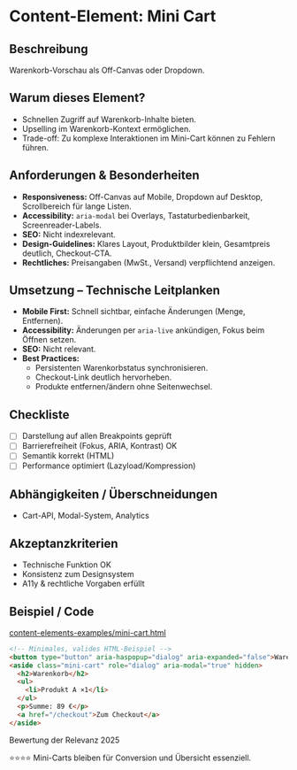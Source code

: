 # Content-Element: Mini Cart

## Beschreibung
Warenkorb-Vorschau als Off-Canvas oder Dropdown.

## Warum dieses Element?
- Schnellen Zugriff auf Warenkorb-Inhalte bieten.
- Upselling im Warenkorb-Kontext ermöglichen.
- Trade-off: Zu komplexe Interaktionen im Mini-Cart können zu Fehlern führen.

## Anforderungen & Besonderheiten
- **Responsiveness:** Off-Canvas auf Mobile, Dropdown auf Desktop, Scrollbereich für lange Listen.
- **Accessibility:** `aria-modal` bei Overlays, Tastaturbedienbarkeit, Screenreader-Labels.
- **SEO:** Nicht indexrelevant.
- **Design-Guidelines:** Klares Layout, Produktbilder klein, Gesamtpreis deutlich, Checkout-CTA.
- **Rechtliches:** Preisangaben (MwSt., Versand) verpflichtend anzeigen.

## Umsetzung – Technische Leitplanken
- **Mobile First:** Schnell sichtbar, einfache Änderungen (Menge, Entfernen).
- **Accessibility:** Änderungen per `aria-live` ankündigen, Fokus beim Öffnen setzen.
- **SEO:** Nicht relevant.
- **Best Practices:**
  - Persistenten Warenkorbstatus synchronisieren.
  - Checkout-Link deutlich hervorheben.
  - Produkte entfernen/ändern ohne Seitenwechsel.

## Checkliste
- [ ] Darstellung auf allen Breakpoints geprüft
- [ ] Barrierefreiheit (Fokus, ARIA, Kontrast) OK
- [ ] Semantik korrekt (HTML)
- [ ] Performance optimiert (Lazyload/Kompression)

## Abhängigkeiten / Überschneidungen
- Cart-API, Modal-System, Analytics

## Akzeptanzkriterien
- Technische Funktion OK
- Konsistenz zum Designsystem
- A11y & rechtliche Vorgaben erfüllt

## Beispiel / Code
[content-elements-examples/mini-cart.html](../content-elements-examples/mini-cart.html)

```html
<!-- Minimales, valides HTML-Beispiel -->
<button type="button" aria-haspopup="dialog" aria-expanded="false">Warenkorb</button>
<aside class="mini-cart" role="dialog" aria-modal="true" hidden>
  <h2>Warenkorb</h2>
  <ul>
    <li>Produkt A ×1</li>
  </ul>
  <p>Summe: 89 €</p>
  <a href="/checkout">Zum Checkout</a>
</aside>
```

Bewertung der Relevanz 2025

⭐⭐⭐⭐ Mini-Carts bleiben für Conversion und Übersicht essenziell.

